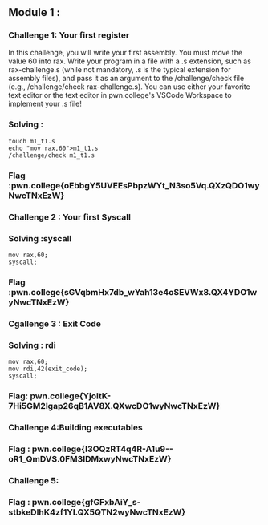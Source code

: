#
## Module 1 :
### Challenge 1: Your first register
In this challenge, you will write your first assembly. You must move the value 60 into rax. Write your program in a file with a .s extension, such as rax-challenge.s (while not mandatory, .s is the typical extension for assembly files), and pass it as an argument to the /challenge/check file (e.g., /challenge/check rax-challenge.s). You can use either your favorite text editor or the text editor in pwn.college's VSCode Workspace to implement your .s file!
### Solving :
```
touch m1_t1.s
echo "mov rax,60">m1_t1.s
/challenge/check m1_t1.s
```

### Flag :pwn.college{oEbbgY5UVEEsPbpzWYt_N3so5Vq.QXzQDO1wyNwcTNxEzW}

### Challenge 2 : Your first Syscall
### Solving :syscall
```
mov rax,60;
syscall;

```


### Flag :pwn.college{sGVqbmHx7db_wYah13e4oSEVWx8.QX4YDO1wyNwcTNxEzW}

### Cgallenge 3 : Exit Code
### Solving : rdi
```
mov rax,60;
mov rdi,42(exit_code);
syscall;
```

### Flag: pwn.college{YjoltK-7Hi5GM2lgap26qB1AV8X.QXwcDO1wyNwcTNxEzW}

### Challenge 4:Building executables

### Flag : pwn.college{I3OQzRT4q4R-A1u9--oR1_QmDVS.0FM3IDMxwyNwcTNxEzW}

### Challenge 5: 

### Flag : pwn.college{gfGFxbAiY_s-stbkeDlhK4zf1YI.QX5QTN2wyNwcTNxEzW}